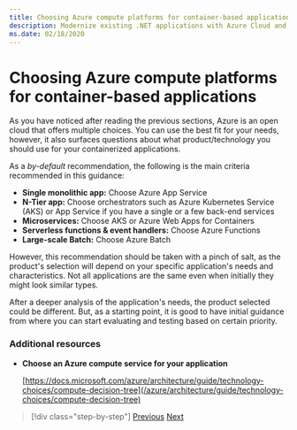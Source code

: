 ```yaml
---
title: Choosing Azure compute platforms for container-based applications
description: Modernize existing .NET applications with Azure Cloud and Windows containers | Choosing Azure compute platforms for container-based applications
ms.date: 02/18/2020
---
```

# Choosing Azure compute platforms for container-based applications

As you have noticed after reading the previous sections, Azure is an open cloud that offers multiple choices. You can use the best fit for your needs, however, it also surfaces questions about what product/technology you should use for your containerized applications.

As a *by-default* recommendation, the following is the main criteria recommended in this guidance:

- **Single monolithic app:** Choose Azure App Service
- **N-Tier app:** Choose orchestrators such as Azure Kubernetes Service (AKS) or App Service if you have a single or a few back-end services
- **Microservices:** Choose AKS or Azure Web Apps for Containers
- **Serverless functions & event handlers:** Choose Azure Functions
- **Large-scale Batch:** Choose Azure Batch

However, this recommendation should be taken with a pinch of salt, as the product's selection will depend on your specific application's needs and characteristics. Not all applications are the same even when initially they might look similar types.

After a deeper analysis of the application's needs, the product selected could be different. But, as a starting point, it is good to have initial guidance from where you can start evaluating and testing based on certain priority.

### Additional resources

- **Choose an Azure compute service for your application**

    [https://docs.microsoft.com/azure/architecture/guide/technology-choices/compute-decision-tree](/azure/architecture/guide/technology-choices/compute-decision-tree)

> [!div class="step-by-step"]
> [Previous](when-to-deploy-windows-containers-to-azure-container-service-kubernetes.md)
> [Next](build-resilient-services-ready-for-the-cloud-embrace-transient-failures-in-the-cloud.md)
